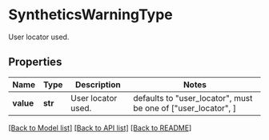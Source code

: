 # SyntheticsWarningType

User locator used.
## Properties
Name | Type | Description | Notes
------------ | ------------- | ------------- | -------------
**value** | **str** | User locator used. | defaults to "user_locator",  must be one of ["user_locator", ]

[[Back to Model list]](README.md#documentation-for-models) [[Back to API list]](README.md#documentation-for-api-endpoints) [[Back to README]](README.md)


